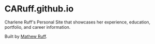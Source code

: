 CARuff.github.io
================

Charlene Ruff's Personal Site that showcases her experience, education, portfolio, and career information. 

Built by [Mathew Ruff](http://detonation0.github.io/ "Mathew Ruff").


